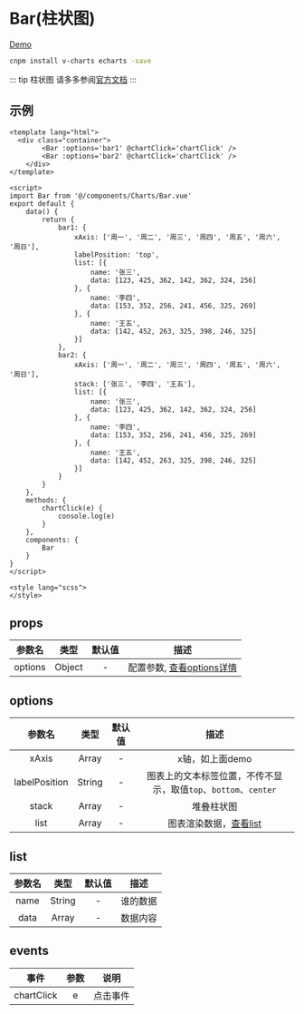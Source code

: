 # Bar(柱状图)
[Demo](https://watasi.cn/infozx_api/dist/#/bar)
``` bash
cnpm install v-charts echarts -save
```

::: tip 柱状图
请多多参阅[官方文档](https://v-charts.js.org/#/)
:::

## 示例
``` vue{9}
<template lang="html">
  <div class="container">
		<Bar :options='bar1' @chartClick='chartClick' />
		<Bar :options='bar2' @chartClick='chartClick' />
	</div>
</template>

<script>
import Bar from '@/components/Charts/Bar.vue'
export default {
	data() {
		return {
			bar1: {
				xAxis: ['周一', '周二', '周三', '周四', '周五', '周六', '周日'],
				labelPosition: 'top',
				list: [{
					name: '张三',
					data: [123, 425, 362, 142, 362, 324, 256]
				}, {
					name: '李四',
					data: [153, 352, 256, 241, 456, 325, 269]
				}, {
					name: '王五',
					data: [142, 452, 263, 325, 398, 246, 325]
				}]
			},
			bar2: {
				xAxis: ['周一', '周二', '周三', '周四', '周五', '周六', '周日'],
				stack: ['张三', '李四', '王五'],
				list: [{
					name: '张三',
					data: [123, 425, 362, 142, 362, 324, 256]
				}, {
					name: '李四',
					data: [153, 352, 256, 241, 456, 325, 269]
				}, {
					name: '王五',
					data: [142, 452, 263, 325, 398, 246, 325]
				}]
			}
		}
	},
	methods: {
		chartClick(e) {
			console.log(e)
		}
	},
	components: {
		Bar
	}
}
</script>

<style lang="scss">
</style>
```

## props
|参数名|类型|默认值|描述|
|:---:|:---:|:---:|:---:|
|options|Object|-|配置参数, [查看options详情](#options)|

## options
|参数名|类型|默认值|描述|
|:---:|:---:|:---:|:---:|
|xAxis|Array|-|x轴，如上面demo|
|labelPosition|String|-|图表上的文本标签位置，不传不显示，取值`top`、`bottom`、`center`|
|stack|Array|-|堆叠柱状图|
|list|Array|-|图表渲染数据，[查看list](#list)|

## list
|参数名|类型|默认值|描述|
|:---:|:---:|:---:|:---:|
|name|String|-|谁的数据|
|data|Array|-|数据内容|

## events
|事件|参数|说明|
|:---:|:---:|:---:|
|chartClick|e|点击事件|